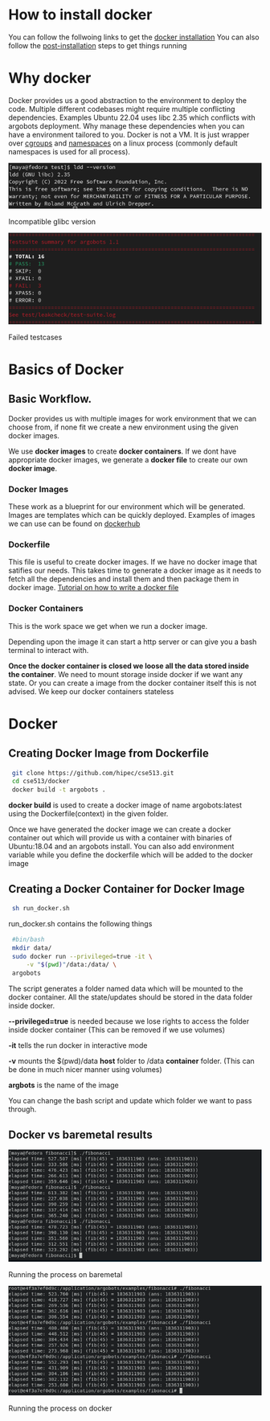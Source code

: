 # How to install docker
    
You can follow the follwoing links to get the [docker installation](https://docs.docker.com/engine/install/ubuntu/)
    You can also follow the [post-installation](https://docs.docker.com/engine/install/linux-postinstall/) steps to get things running
# Why docker
Docker provides us a good abstraction to the environment to deploy the code.
Multiple different codebases might require multiple conflicting dependencies. Examples Ubuntu 22.04 uses libc 2.35 which conflicts with argobots deployment. 
Why manage these dependencies when you can  have a environment tailored to you.
Docker is not a VM. It is just wrapper over [cgroups](https://www.nginx.com/blog/what-are-namespaces-cgroups-how-do-they-work/#:~:text=Namespaces%20provide%20isolation%20of%20system,can%20use%20namespaces%20and%20cgroups.) and [namespaces](https://www.nginx.com/blog/what-are-namespaces-cgroups-how-do-they-work/#:~:text=Namespaces%20provide%20isolation%20of%20system,can%20use%20namespaces%20and%20cgroups.) on a linux process (commonly default namespaces is used for all process).

![image](images/osglibversion.png)

Incompatible glibc version<br>

![image](images/failed-testcases.png)

Failed testcases


# Basics of Docker

## Basic Workflow.
   Docker provides us with multiple images for work environment that we can choose from, if none fit we create a new environment using the given docker images.

  We use **docker images** to create **docker containers**. If we dont have appropriate docker images, we generate a **docker file** to create our own **docker image**.

### Docker Images

   These work as a blueprint for our environment which will be generated. Images are templates which can be quickly deployed. Examples of images we can use can be found on [dockerhub](https://hub.docker.com/)

### Dockerfile
    
   This file is useful to create docker images. If we have no docker image that satifies our needs. This takes time to generate a docker image as it needs to fetch all the dependencies and install them and then package them in docker image. [Tutorial on how to write a docker file](https://takacsmark.com/dockerfile-tutorial-by-example-dockerfile-best-practices-2018/) 

### Docker Containers
   This is the work space we get when we run a docker image. 
   
   Depending upon the image it can start a http server or can give you a bash terminal to interact with. 
   
   **Once the docker container is closed we loose all the data stored inside the container**. We need to mount storage inside docker if we want any state. Or you can create a image from the docker container itself this is not advised. We keep our docker containers stateless

# Docker  

## Creating Docker Image from Dockerfile
   ```bash
    git clone https://github.com/hipec/cse513.git
    cd cse513/docker
    docker build -t argobots . 
   ```
   **docker build** is used to create a docker image of name argobots:latest using the Dockerfile(context) in the given folder.
    
   Once we have generated the docker image we can create a docker container out which will provide us with a container with binaries of Ubuntu:18.04 and an argobots install.
    You can also add environment variable while you define the dockerfile which will be added to the docker image

## Creating a Docker Container for Docker Image
   ```bash
    sh run_docker.sh
   ```
   
   run_docker.sh contains the following things
   ```bash
    #bin/bash
    mkdir data/
    sudo docker run --privileged=true -it \
	    -v "$(pwd)"/data:/data/ \
	argobots
   ```
   The script generates a folder named data which will be mounted to the docker container. All the state/updates should be stored in the data folder inside docker.

   **--privileged=true** is needed because we lose rights to access the folder inside docker container (This can be removed if we use volumes)

   **-it** tells the run docker in interactive mode

   **-v** mounts the $(pwd)/data **host** folder to /data **container** folder. (This can be done in much nicer manner using volumes)

   **argbots** is the name of the image

   You can change the bash script and update which folder we want to pass through.
    
## Docker vs baremetal results
![image](images/bare_metal.png)

Running the process on baremetal

![image](images/docker.png)

Running the process on docker
